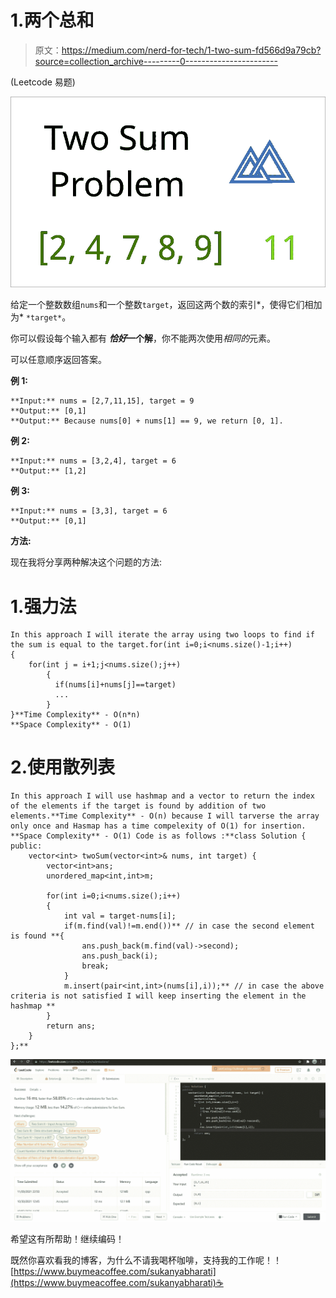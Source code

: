 # 1.两个总和

> 原文：<https://medium.com/nerd-for-tech/1-two-sum-fd566d9a79cb?source=collection_archive---------0----------------------->

(Leetcode 易题)

![](img/6c9c789f3a189e3bb7a74d5febc8a4e2.png)

给定一个整数数组`nums`和一个整数`target`，返回这两个数的索引*，使得它们相加为* `*target*`。

你可以假设每个输入都有 ***恰好*一个解**，你不能两次使用*相同的*元素。

可以任意顺序返回答案。

**例 1:**

```
**Input:** nums = [2,7,11,15], target = 9
**Output:** [0,1]
**Output:** Because nums[0] + nums[1] == 9, we return [0, 1].
```

**例 2:**

```
**Input:** nums = [3,2,4], target = 6
**Output:** [1,2]
```

**例 3:**

```
**Input:** nums = [3,3], target = 6
**Output:** [0,1]
```

**方法:**

现在我将分享两种解决这个问题的方法:

# 1.强力法

```
In this approach I will iterate the array using two loops to find if the sum is equal to the target.for(int i=0;i<nums.size()-1;i++)
{
    for(int j = i+1;j<nums.size();j++)
        {
          if(nums[i]+nums[j]==target)
          ...
        }
}**Time Complexity** - O(n*n)
**Space Complexity** - O(1) 
```

# 2.使用散列表

```
In this approach I will use hashmap and a vector to return the index of the elements if the target is found by addition of two elements.**Time Complexity** - O(n) because I will tarverse the array only once and Hasmap has a time compelexity of O(1) for insertion. 
**Space Complexity** - O(1) Code is as follows :**class Solution {
public:
    vector<int> twoSum(vector<int>& nums, int target) {
        vector<int>ans;                  
        unordered_map<int,int>m;

        for(int i=0;i<nums.size();i++)    
        {
            int val = target-nums[i];
            if(m.find(val)!=m.end())** // in case the second element is found **{
                ans.push_back(m.find(val)->second);
                ans.push_back(i);
                break;
            }
            m.insert(pair<int,int>(nums[i],i));** // in case the above criteria is not satisfied I will keep inserting the element in the hashmap **
        }
        return ans;
    }
};**
```

![](img/848d5cb17bf7261850fd9c5b10d0c1b0.png)

希望这有所帮助！继续编码！

既然你喜欢看我的博客，为什么不请我喝杯咖啡，支持我的工作呢！！[https://www.buymeacoffee.com/sukanyabharati](https://www.buymeacoffee.com/sukanyabharati)☕